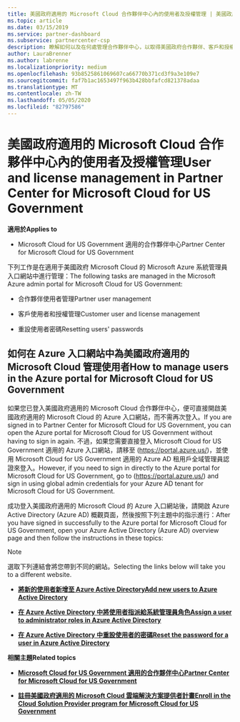 ```yaml
---
title: 美國政府適用的 Microsoft Cloud 合作夥伴中心內的使用者及授權管理 | 美國政府適用的 Microsoft Cloud 合作夥伴中心
ms.topic: article
ms.date: 03/15/2019
ms.service: partner-dashboard
ms.subservice: partnercenter-csp
description: 瞭解如何以及在何處管理合作夥伴中心，以取得美國政府合作夥伴、客戶和授權的 Microsoft Cloud，以及密碼重設。
author: LauraBrenner
ms.author: labrenne
ms.localizationpriority: medium
ms.openlocfilehash: 93b8525861069607ca66770b371cd3f9a3e109e7
ms.sourcegitcommit: faf7b1ac1653497f963b428bbfafcd821378adaa
ms.translationtype: MT
ms.contentlocale: zh-TW
ms.lasthandoff: 05/05/2020
ms.locfileid: "82797586"
---
```

# <a name="user-and-license-management-in-partner-center-for-microsoft-cloud-for-us-government"></a><span data-ttu-id="34aaa-103">美國政府適用的 Microsoft Cloud 合作夥伴中心內的使用者及授權管理</span><span class="sxs-lookup"><span data-stu-id="34aaa-103">User and license management in Partner Center for Microsoft Cloud for US Government</span></span>

<span data-ttu-id="34aaa-104">**適用於**</span><span class="sxs-lookup"><span data-stu-id="34aaa-104">**Applies to**</span></span>

-  <span data-ttu-id="34aaa-105">Microsoft Cloud for US Government 適用的合作夥伴中心</span><span class="sxs-lookup"><span data-stu-id="34aaa-105">Partner Center for Microsoft Cloud for US Government</span></span>

<span data-ttu-id="34aaa-106">下列工作是在適用于美國政府 Microsoft Cloud 的 Microsoft Azure 系統管理員入口網站中進行管理：</span><span class="sxs-lookup"><span data-stu-id="34aaa-106">The following tasks are managed in the Microsoft Azure admin portal for Microsoft Cloud for US Government:</span></span>

- <span data-ttu-id="34aaa-107">合作夥伴使用者管理</span><span class="sxs-lookup"><span data-stu-id="34aaa-107">Partner user management</span></span>

- <span data-ttu-id="34aaa-108">客戶使用者和授權管理</span><span class="sxs-lookup"><span data-stu-id="34aaa-108">Customer user and license management</span></span>

- <span data-ttu-id="34aaa-109">重設使用者密碼</span><span class="sxs-lookup"><span data-stu-id="34aaa-109">Resetting users' passwords</span></span>


## <a name="how-to-manage-users-in-the-azure-portal-for-microsoft-cloud-for-us-government"></a><span data-ttu-id="34aaa-110">如何在 Azure 入口網站中為美國政府適用的 Microsoft Cloud 管理使用者</span><span class="sxs-lookup"><span data-stu-id="34aaa-110">How to manage users in the Azure portal for Microsoft Cloud for US Government</span></span>

<span data-ttu-id="34aaa-111">如果您已登入美國政府適用的 Microsoft Cloud 合作夥伴中心，便可直接開啟美國政府適用的 Microsoft Cloud 的 Azure 入口網站，而不需再次登入。</span><span class="sxs-lookup"><span data-stu-id="34aaa-111">If you are signed in to Partner Center for Microsoft Cloud for US Government, you can open the Azure portal for Microsoft Cloud for US Government without having to sign in again.</span></span> <span data-ttu-id="34aaa-112">不過，如果您需要直接登入 Microsoft Cloud for US Government 適用的 Azure 入口網站，請移至 (https://portal.azure.us/)，並使用 Microsoft Cloud for US Government 適用的 Azure AD 租用戶全域管理員認證來登入。</span><span class="sxs-lookup"><span data-stu-id="34aaa-112">However, if you need to sign in directly to the Azure portal for Microsoft Cloud for US Government, go to (https://portal.azure.us/) and sign in using global admin credentials for your Azure AD tenant for Microsoft Cloud for US Government.</span></span>

<span data-ttu-id="34aaa-113">成功登入美國政府適用的 Microsoft Cloud 的 Azure 入口網站後，請開啟 Azure Active Directory (Azure AD) 概觀頁面，然後按照下列主題中的指示進行：</span><span class="sxs-lookup"><span data-stu-id="34aaa-113">After you have signed in successfully to the Azure portal for Microsoft Cloud for US Government, open your Azure Active Directory (Azure AD) overview page and then follow the instructions in these topics:</span></span>

> [!NOTE]  
> <span data-ttu-id="34aaa-114">選取下列連結會將您帶到不同的網站。</span><span class="sxs-lookup"><span data-stu-id="34aaa-114">Selecting the links below will take you to a different website.</span></span> 

-  [<span data-ttu-id="34aaa-115">**將新的使用者新增至 Azure Active Directory**</span><span class="sxs-lookup"><span data-stu-id="34aaa-115">**Add new users to Azure Active Directory**</span></span>](https://docs.microsoft.com/azure/active-directory/active-directory-users-create-azure-portal)

-  [<span data-ttu-id="34aaa-116">**在 Azure Active Directory 中將使用者指派給系統管理員角色**</span><span class="sxs-lookup"><span data-stu-id="34aaa-116">**Assign a user to administrator roles in Azure Active Directory**</span></span>](https://docs.microsoft.com/azure/active-directory/active-directory-users-assign-role-azure-portal)

-  [<span data-ttu-id="34aaa-117">**在 Azure Active Directory 中重設使用者的密碼**</span><span class="sxs-lookup"><span data-stu-id="34aaa-117">**Reset the password for a user in Azure Active Directory**</span></span>](https://docs.microsoft.com/azure/active-directory/active-directory-users-reset-password-azure-portal)

<span data-ttu-id="34aaa-118">**相關主題**</span><span class="sxs-lookup"><span data-stu-id="34aaa-118">**Related topics**</span></span>

-  [<span data-ttu-id="34aaa-119">**Microsoft Cloud for US Government 適用的合作夥伴中心**</span><span class="sxs-lookup"><span data-stu-id="34aaa-119">**Partner Center for Microsoft Cloud for US Government**</span></span>](partner-center-for-microsoft-us-govt-cloud.md)

-  [<span data-ttu-id="34aaa-120">**註冊美國政府適用的 Microsoft Cloud 雲端解決方案提供者計畫**</span><span class="sxs-lookup"><span data-stu-id="34aaa-120">**Enroll in the Cloud Solution Provider program for Microsoft Cloud for US Government**</span></span>](enroll-in-csp-for-microsoft-us-govt-cloud.md)
